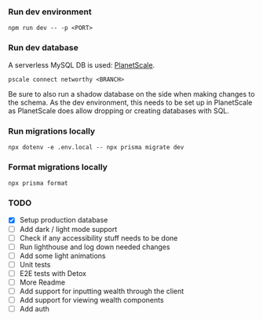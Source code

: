 ### Run dev environment
`npm run dev -- -p <PORT>`

### Run dev database
A serverless MySQL DB is used: [PlanetScale](https://planetscale.com/).

`pscale connect networthy <BRANCH>`

Be sure to also run a shadow database on the side when making changes to the schema. As the dev environment, this needs to be set up in PlanetScale as PlanetScale does allow dropping or creating databases with SQL.

### Run migrations locally
`npx dotenv -e .env.local -- npx prisma migrate dev`

### Format migrations locally
`npx prisma format`

### TODO
- [x] Setup production database
- [ ] Add dark / light mode support
- [ ] Check if any accessibility stuff needs to be done
- [ ] Run lighthouse and log down needed changes
- [ ] Add some light animations
- [ ] Unit tests
- [ ] E2E tests with Detox
- [ ] More Readme
- [ ] Add support for inputting wealth through the client
- [ ] Add support for viewing wealth components
- [ ] Add auth